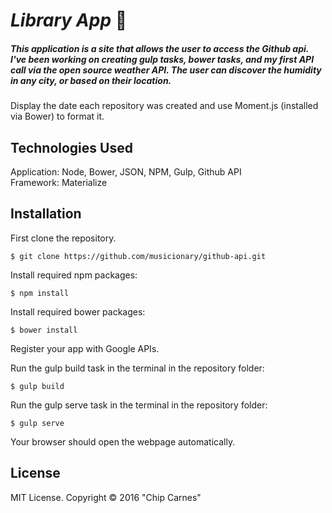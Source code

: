 # _Library App_ :lips:

##### This application is a site that allows the user to access the Github api. I've been working on creating gulp tasks, bower tasks, and my first API call via the open source weather API.  The user can discover the humidity in any city, or based on their location.


Display the date each repository was created and use Moment.js (installed via Bower) to format it.

## Technologies Used

Application: Node, Bower, JSON, NPM, Gulp, Github API<br>
Framework: Materialize

Installation
------------

First clone the repository.  
```
$ git clone https://github.com/musicionary/github-api.git
```

Install required npm packages:
```
$ npm install
```

Install required bower packages:
```
$ bower install
```

Register your app with Google APIs.


Run the gulp build task in the terminal in the repository folder:
```
$ gulp build
```

Run the gulp serve task in the terminal in the repository folder:
```
$ gulp serve
```

Your browser should open the webpage automatically.

License
-------

MIT License. Copyright &copy; 2016 "Chip Carnes"
